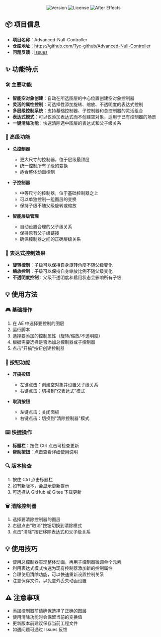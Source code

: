 <div align="center">

![Version](https://img.shields.io/badge/version-2024.03.21-blue.svg)
![License](https://img.shields.io/badge/license-MIT-green.svg)
![After Effects](https://img.shields.io/badge/After%20Effects-CS6%2B-9999FF)

</div>

## 📦 项目信息
- **项目名称**：Advanced-Null-Controller
- **仓库地址**：https://github.com/Tyc-github/Advanced-Null-Controller
- **问题反馈**：[Issues](https://github.com/Tyc-github/Advanced-Null-Controller/issues)

## ✨ 功能特点

### 🛠 主要功能
- **智能空对象创建**：自动在所选图层的中心位置创建空对象控制器
- **灵活的属性控制**：可选择性添加旋转、缩放、不透明度的表达式控制
- **多层级控制系统**：支持基础控制器、子控制器和总控制器的灵活组合
- **表达式模式**：可以仅添加表达式而不创建空对象，适用于已有控制器的场景
- **一键清除功能**：快速清除选中图层的表达式和父子级关系

### 🌟 高级功能
- **总控制器**
  - 更大尺寸的控制器，位于层级最顶层
  - 统一控制所有子级的变换
  - 适合整体动画控制

- **子控制器**
  - 中等尺寸的控制器，位于基础控制器之上
  - 可以单独控制一组图层的变换
  - 保持子级不随父级旋转或缩放

- **智能层级管理**
  - 自动设置合理的父子级关系
  - 保持原有父子级链接
  - 确保控制器之间的正确层级关系

### 🎯 表达式控制效果
- **旋转控制**：子级可以保持自身旋转角度不随父级变化
- **缩放控制**：子级可以保持自身缩放比例不随父级变化
- **不透明度控制**：父级不透明度和启用状态会影响所有子级

## 💡 使用方法

### 🎮 基础操作
1. 在 AE 中选择要控制的图层
2. 运行脚本
3. 选择要添加的控制属性（旋转/缩放/不透明度）
4. 根据需要选择是否添加总控制器或子控制器
5. 点击"开搞"按钮创建控制器

### 🔄 按钮功能
- **开搞按钮**
  - 左键点击：创建空对象并设置父子级关系
  - 右键点击：切换到"仅表达式"模式

- **取消按钮**
  - 左键点击：关闭面板
  - 右键点击：切换到"清除控制器"模式

### ⌨️ 快捷操作
- **标题栏**：按住 Ctrl 点击可检查更新
- **帮助按钮**：点击查看详细使用说明

### 🔍 版本检查
1. 按住 Ctrl 点击标题栏
2. 如有新版本，会显示更新提示
3. 可选择从 GitHub 或 Gitee 下载更新

### 🗑️ 清除控制器
1. 选择要清除控制器的图层
2. 右键点击"取消"按钮切换到清除模式
3. 点击"清除"按钮移除表达式和父子级关系

## 💡 使用技巧
- 使用总控制器实现整体动画，再用子控制器微调单个元素
- 利用表达式模式快速为现有控制器添加新的控制属性
- 合理使用清除功能，可以快速重新设置控制关系
- 注意保存文件，以免意外丢失动画设置

## ⚠️ 注意事项
- 添加控制器前请确保选择了正确的图层
- 使用清除功能时会保留当前的变换值
- 更新版本前建议保存当前工程文件
- 如遇问题可通过 Issues 反馈